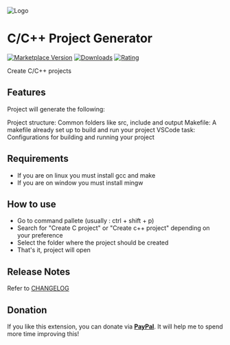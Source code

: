 ![Logo](https://github.com/danielpinto8zz6/c-cpp-project-generator/raw/master/resources/logo.png)

# C/C++ Project Generator

[![Marketplace Version](https://vsmarketplacebadge.apphb.com/version-short/danielpinto8zz6.c-cpp-project-generator.svg)](https://marketplace.visualstudio.com/items?itemName=danielpinto8zz6.c-cpp-project-generator)
[![Downloads](https://vsmarketplacebadge.apphb.com/downloads-short/danielpinto8zz6.c-cpp-project-generator.svg)](https://marketplace.visualstudio.com/items?itemName=danielpinto8zz6.c-cpp-project-generator)
[![Rating](https://vsmarketplacebadge.apphb.com/rating-short/danielpinto8zz6.c-cpp-project-generator.svg)](https://marketplace.visualstudio.com/items?itemName=danielpinto8zz6.c-cpp-project-generator)

Create C/C++ projects

## Features

Project will generate the following:

Project structure: Common folders like src, include and output
Makefile: A makefile already set up to build and run your project
VSCode task: Configurations for building and running your project

## Requirements

* If you are on linux you must install gcc and make
* If you are on window you must install mingw

## How to use
* Go to command pallete (usually : ctrl + shift + p)
* Search for "Create C project" or "Create c++ project" depending on your preference
* Select the folder where the project should be created
* That's it, project will open

## Release Notes

Refer to [CHANGELOG](https://github.com/danielpinto8zz6/c-cpp-project-generator/blob/master/CHANGELOG.md)

## Donation

If you like this extension, you can donate via **[PayPal](https://www.paypal.me/danielpinto8zz6)**. It will help me to spend more time improving this!

